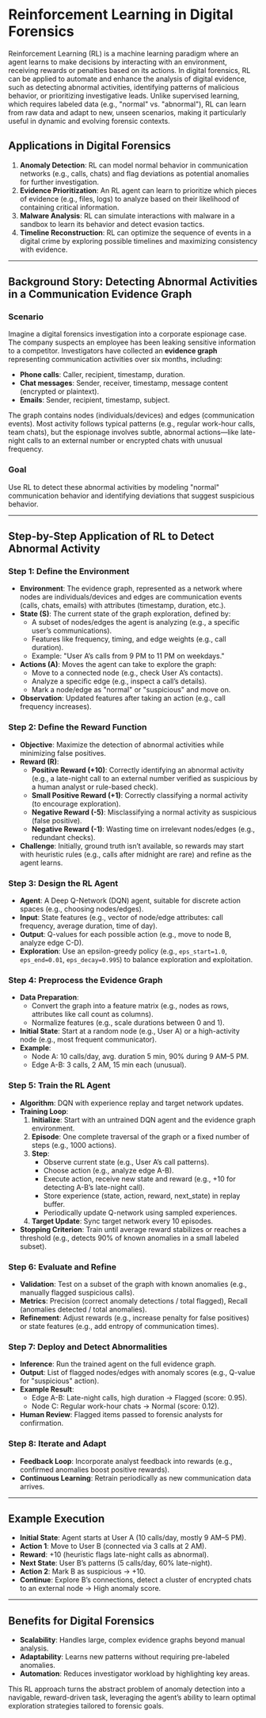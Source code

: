 # Reinforcement Learning in Digital Forensics

Reinforcement Learning (RL) is a machine learning paradigm where an agent learns to make decisions by interacting with an environment, receiving rewards or penalties based on its actions. In digital forensics, RL can be applied to automate and enhance the analysis of digital evidence, such as detecting abnormal activities, identifying patterns of malicious behavior, or prioritizing investigative leads. Unlike supervised learning, which requires labeled data (e.g., "normal" vs. "abnormal"), RL can learn from raw data and adapt to new, unseen scenarios, making it particularly useful in dynamic and evolving forensic contexts.

## Applications in Digital Forensics

1. **Anomaly Detection**: RL can model normal behavior in communication networks (e.g., calls, chats) and flag deviations as potential anomalies for further investigation.
2. **Evidence Prioritization**: An RL agent can learn to prioritize which pieces of evidence (e.g., files, logs) to analyze based on their likelihood of containing critical information.
3. **Malware Analysis**: RL can simulate interactions with malware in a sandbox to learn its behavior and detect evasion tactics.
4. **Timeline Reconstruction**: RL can optimize the sequence of events in a digital crime by exploring possible timelines and maximizing consistency with evidence.

---

## Background Story: Detecting Abnormal Activities in a Communication Evidence Graph

### Scenario

Imagine a digital forensics investigation into a corporate espionage case. The company suspects an employee has been leaking sensitive information to a competitor. Investigators have collected an **evidence graph** representing communication activities over six months, including:

- **Phone calls**: Caller, recipient, timestamp, duration.
- **Chat messages**: Sender, receiver, timestamp, message content (encrypted or plaintext).
- **Emails**: Sender, recipient, timestamp, subject.

The graph contains nodes (individuals/devices) and edges (communication events). Most activity follows typical patterns (e.g., regular work-hour calls, team chats), but the espionage involves subtle, abnormal actions—like late-night calls to an external number or encrypted chats with unusual frequency.

### Goal

Use RL to detect these abnormal activities by modeling "normal" communication behavior and identifying deviations that suggest suspicious behavior.

---

## Step-by-Step Application of RL to Detect Abnormal Activity

### Step 1: Define the Environment

- **Environment**: The evidence graph, represented as a network where nodes are individuals/devices and edges are communication events (calls, chats, emails) with attributes (timestamp, duration, etc.).
- **State (S)**: The current state of the graph exploration, defined by:
  - A subset of nodes/edges the agent is analyzing (e.g., a specific user’s communications).
  - Features like frequency, timing, and edge weights (e.g., call duration).
  - Example: "User A’s calls from 9 PM to 11 PM on weekdays."
- **Actions (A)**: Moves the agent can take to explore the graph:
  - Move to a connected node (e.g., check User A’s contacts).
  - Analyze a specific edge (e.g., inspect a call’s details).
  - Mark a node/edge as "normal" or "suspicious" and move on.
- **Observation**: Updated features after taking an action (e.g., call frequency increases).

### Step 2: Define the Reward Function

- **Objective**: Maximize the detection of abnormal activities while minimizing false positives.
- **Reward (R)**:
  - **Positive Reward (+10)**: Correctly identifying an abnormal activity (e.g., a late-night call to an external number verified as suspicious by a human analyst or rule-based check).
  - **Small Positive Reward (+1)**: Correctly classifying a normal activity (to encourage exploration).
  - **Negative Reward (-5)**: Misclassifying a normal activity as suspicious (false positive).
  - **Negative Reward (-1)**: Wasting time on irrelevant nodes/edges (e.g., redundant checks).
- **Challenge**: Initially, ground truth isn’t available, so rewards may start with heuristic rules (e.g., calls after midnight are rare) and refine as the agent learns.

### Step 3: Design the RL Agent

- **Agent**: A Deep Q-Network (DQN) agent, suitable for discrete action spaces (e.g., choosing nodes/edges).
- **Input**: State features (e.g., vector of node/edge attributes: call frequency, average duration, time of day).
- **Output**: Q-values for each possible action (e.g., move to node B, analyze edge C-D).
- **Exploration**: Use an epsilon-greedy policy (e.g., `eps_start=1.0`, `eps_end=0.01`, `eps_decay=0.995`) to balance exploration and exploitation.

### Step 4: Preprocess the Evidence Graph

- **Data Preparation**:
  - Convert the graph into a feature matrix (e.g., nodes as rows, attributes like call count as columns).
  - Normalize features (e.g., scale durations between 0 and 1).
- **Initial State**: Start at a random node (e.g., User A) or a high-activity node (e.g., most frequent communicator).
- **Example**:
  - Node A: 10 calls/day, avg. duration 5 min, 90% during 9 AM–5 PM.
  - Edge A-B: 3 calls, 2 AM, 15 min each (unusual).

### Step 5: Train the RL Agent

- **Algorithm**: DQN with experience replay and target network updates.
- **Training Loop**:
  1. **Initialize**: Start with an untrained DQN agent and the evidence graph environment.
  2. **Episode**: One complete traversal of the graph or a fixed number of steps (e.g., 1000 actions).
  3. **Step**:
     - Observe current state (e.g., User A’s call patterns).
     - Choose action (e.g., analyze edge A-B).
     - Execute action, receive new state and reward (e.g., +10 for detecting A-B’s late-night call).
     - Store experience (state, action, reward, next_state) in replay buffer.
     - Periodically update Q-network using sampled experiences.
  4. **Target Update**: Sync target network every 10 episodes.
- **Stopping Criterion**: Train until average reward stabilizes or reaches a threshold (e.g., detects 90% of known anomalies in a small labeled subset).

### Step 6: Evaluate and Refine

- **Validation**: Test on a subset of the graph with known anomalies (e.g., manually flagged suspicious calls).
- **Metrics**: Precision (correct anomaly detections / total flagged), Recall (anomalies detected / total anomalies).
- **Refinement**: Adjust rewards (e.g., increase penalty for false positives) or state features (e.g., add entropy of communication times).

### Step 7: Deploy and Detect Abnormalities

- **Inference**: Run the trained agent on the full evidence graph.
- **Output**: List of flagged nodes/edges with anomaly scores (e.g., Q-value for "suspicious" action).
- **Example Result**:
  - Edge A-B: Late-night calls, high duration → Flagged (score: 0.95).
  - Node C: Regular work-hour chats → Normal (score: 0.12).
- **Human Review**: Flagged items passed to forensic analysts for confirmation.

### Step 8: Iterate and Adapt

- **Feedback Loop**: Incorporate analyst feedback into rewards (e.g., confirmed anomalies boost positive rewards).
- **Continuous Learning**: Retrain periodically as new communication data arrives.

---

## Example Execution

- **Initial State**: Agent starts at User A (10 calls/day, mostly 9 AM–5 PM).
- **Action 1**: Move to User B (connected via 3 calls at 2 AM).
- **Reward**: +10 (heuristic flags late-night calls as abnormal).
- **Next State**: User B’s patterns (5 calls/day, 60% late-night).
- **Action 2**: Mark B as suspicious → +10.
- **Continue**: Explore B’s connections, detect a cluster of encrypted chats to an external node → High anomaly score.

---

## Benefits for Digital Forensics

- **Scalability**: Handles large, complex evidence graphs beyond manual analysis.
- **Adaptability**: Learns new patterns without requiring pre-labeled anomalies.
- **Automation**: Reduces investigator workload by highlighting key areas.

This RL approach turns the abstract problem of anomaly detection into a navigable, reward-driven task, leveraging the agent’s ability to learn optimal exploration strategies tailored to forensic goals.
